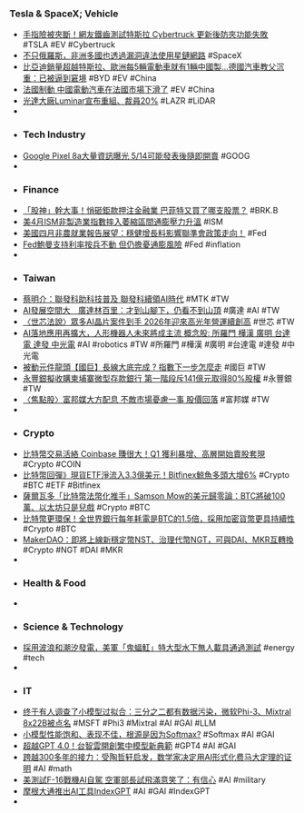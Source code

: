 ### Tesla & SpaceX; Vehicle
- [手指險被夾斷！網友鐵齒測試特斯拉 Cybertruck 更新後防夾功能失敗](https://www.kocpc.com.tw/archives/545394) #TSLA #EV #Cybertruck
- [不只俄羅斯，非洲多國也透過漏洞違法使用星鏈網路](https://technews.tw/2024/05/03/starlinks-geofence-got-holes-that-many-illicit-roaming-users-worldwide/) #SpaceX
- [比亞迪銷量超越特斯拉、歐洲每5輛電動車就有1輛中國製...德國汽車教父沉重：已被逼到窘境](https://news.cnyes.com/news/id/5544954) #BYD #EV #China
- [法國制動 中國電動汽車在法國市場下滑了](https://www.rfi.fr/tw/法國/20240503-法國制動-中國電動汽車在法國市場下滑了) #EV #China
- [光達大廠Luminar宣布重組、裁員20%](https://news.cnyes.com/news/id/5546431) #LAZR #LiDAR
-
- ### Tech Industry
- [Google Pixel 8a大量資訊曝光 5/14可能發表後隨即開賣](https://www.sogi.com.tw/articles/google_pixel_8a/6261802) #GOOG
-
- ### Finance
- [「股神」幹大事！悄砸鉅款押注金融業 巴菲特又買了哪支股票？](https://ec.ltn.com.tw/article/breakingnews/4662024) #BRK.B
- [美4月ISM非製造業指數摔入萎縮區間通膨壓力升溫](https://news.cnyes.com/news/id/5546295) #ISM
- [美國四月非農就業報告展望：穩健增長料影響聯準會政策走向！](https://magnifier.cmoney.tw/【美股新聞】美國四月非農就業報告展望：穩健增/) #Fed
- [Fed鮑曼支持利率按兵不動 但仍擔憂通膨風險](https://news.cnyes.com/news/id/5546411) #Fed #inflation
-
- ### Taiwan
- [蔡明介：聯發科助科技普及 聯發科續領AI時代](https://www.ctee.com.tw/news/20240504700413-430501) #MTK #TW
- [AI發展空間大　廣達林百里：才到山腳下，仍看不到山頂](https://money.udn.com/money/story/5612/7942009) #廣達 #AI #TW
- [〈世芯法說〉眾多AI晶片案件到手 2026年迎來高光年營運續創高](https://news.cnyes.com/news/id/5545938) #世芯 #TW
- [AI落地應用再擴大，人形機器人未來將成主流 概念股: 所羅門 樺漢 廣明 台達電 達發 中光電](https://news.cnyes.com/news/id/5545458) #AI #robotics #TW #所羅門 #樺漢 #廣明 #台達電 #達發 #中光電
- [被動元件龍頭【國巨】長線大底完成 ? 指數下一步怎麼走](https://news.cnyes.com/news/id/5545651) #國巨 #TW
- [永豐銀擬收購柬埔寨微型存款銀行 第一階段斥141億元取得80%股權](https://news.cnyes.com/news/id/5546629) #永豐銀 #TW
- [〈焦點股〉富邦媒大方配息 不敵市場憂慮一事 股價回落](https://news.cnyes.com/news/id/5545177) #富邦媒 #TW
-
- ### Crypto
- [比特幣交易活絡 Coinbase 賺很大！Q1 獲利暴增、高層開始賣股套現](https://blockcast.it/2024/05/03/coinbase-surprises-wall-street-with-strong-first-quarter-earnings/) #Crypto #COIN
- [比特幣回彈》現貨ETF淨流入3.3億美元！Bitfinex鯨魚多頭大增6%](https://www.blocktempo.com/bitcoin-spot-etf-saw-a-net-inflow-of-us330-million-bitcoin-rose-above-63000/) #Crypto #BTC #ETF #Bitfinex
- [薩爾瓦多「比特幣法幣化推手」Samson Mow的美元歸零論：BTC將破100萬、以太坊只是兒戲](https://www.blocktempo.com/how-does-samson-mow-a-national-level-bitcoin-advocate-view-the-prospects-of-btc-and-web3-gaming/) #Crypto #BTC
- [比特幣更環保！全世界銀行每年耗電是BTC的1.5倍，採用加密貨幣更具持續性](https://www.blocktempo.com/bitcoin-is-more-energy-efficient-than-the-banking-system/) #Crypto #BTC
- [MakerDAO：即將上線新穩定幣NST、治理代幣NGT，可與DAI、MKR互轉換](https://www.blocktempo.com/makerdao-is-preparing-to-introduce-two-new-tokens-newstable-and-newgovtoken/) #Crypto #NGT #DAI #MKR
-
- ### Health & Food
-
- ### Science & Technology
- [採用波浪和潮汐發電，美軍「鬼蝠魟」特大型水下無人載具通過測試](https://technews.tw/2024/05/03/darpa-and-northrops-manta-ray-xluuv-prototype-passed-tests/) #energy #tech
-
- ### IT
- [终于有人调查了小模型过拟合：三分之二都有数据污染，微软Phi-3、Mixtral 8x22B被点名](https://www.jiqizhixin.com/articles/2024-05-04-4) #MSFT #Phi3 #Mixtral #AI #GAI #LLM
- [小模型性能饱和、表现不佳，根源是因为Softmax?](https://www.jiqizhixin.com/articles/2024-05-04-2) #Softmax #AI #GAI
- [超越GPT 4.0！台智雲開創繁中模型新典範](https://ithome.com.tw/pr/162670) #GPT4 #AI #GAI
- [跨越300多年的接力：受陶哲轩启发，数学家决定用AI形式化费马大定理的证明](https://www.jiqizhixin.com/articles/2024-05-03-4) #AI #math
- [美測試F-16戰機AI自駕 空軍部長試飛滿意笑了：有信心](https://www.msn.com/zh-tw/news/world/美測試f-16戰機ai自駕-空軍部長試飛滿意笑了-有信心/ar-AA1o8cHn) #AI #military
- [摩根大通推出AI工具IndexGPT](https://news.cnyes.com/news/id/5546409) #AI #GAI #IndexGPT
-